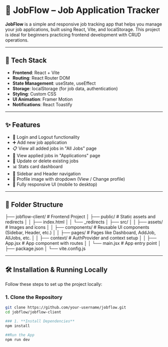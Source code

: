 # 💼 JobFlow – Job Application Tracker

**JobFlow** is a simple and responsive job tracking app that helps you manage your job applications, built using React, Vite, and localStorage. This project is ideal for beginners practicing frontend development with CRUD operations.

---

## 🚀 Tech Stack

- **Frontend**: React + Vite
- **Routing**: React Router DOM
- **State Management**: useState, useEffect
- **Storage**: localStorage (for job data, authentication)
- **Styling**: Custom CSS
- **UI Animation**: Framer Motion
- **Notifications**: React Toastify

---

## ✨ Features

- 🔐 Login and Logout functionality
- ➕ Add new job application
- 📋 View all added jobs in "All Jobs" page
- 📂 View applied jobs in "Applications" page
- 🔁 Update or delete existing jobs
- 📊 Stats card dashboard
- 🧭 Sidebar and Header navigation
- 👤 Profile image with dropdown (View / Change profile)
- 📱 Fully responsive UI (mobile to desktop)

---

## 📁 Folder Structure

├── jobflow-client/ # Frontend Project
│ ├── public/ # Static assets and redirects
│ │ ├── index.html
│ │ └── _redirects
│ ├── src/
│ │ ├── assets/ # Images and icons
│ │ ├── components/ # Reusable UI components (Sidebar, Header, etc.)
│ │ ├── pages/ # Pages like Dashboard, AddJob, AllJobs, etc.
│ │ ├── context/ # AuthProvider and context setup
│ │ ├── App.jsx # App component with routes
│ │ └── main.jsx # App entry point
│ ├── package.json
│ └── vite.config.js



---

## 🛠️ Installation & Running Locally

Follow these steps to set up the project locally:

### 1. **Clone the Repository**

```bash
git clone https://github.com/your-username/jobflow.git
cd jobflow/jobflow-client

### 1. **Install Dependencies**
npm install

##Run the App
npm run dev
